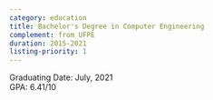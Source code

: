 ```yaml
---
category: education
title: Bachelor's Degree in Computer Engineering
complement: from UFPE
duration: 2015-2021
listing-priority: 1
---
```


Graduating Date: July, 2021<br>
GPA: 6.41/10<br>